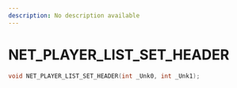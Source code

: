 ```yaml
---
description: No description available 
---
```


# NET_PLAYER_LIST_SET_HEADER

```cpp
void NET_PLAYER_LIST_SET_HEADER(int _Unk0, int _Unk1);
```